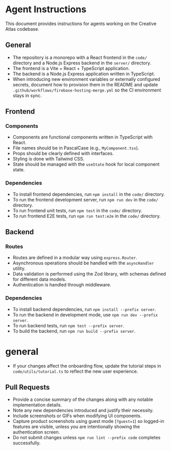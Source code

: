 # Agent Instructions

This document provides instructions for agents working on the Creative Atlas codebase.

## General

*   The repository is a monorepo with a React frontend in the `code/` directory and a Node.js Express backend in the `server/` directory.
*   The frontend is a Vite + React + TypeScript application.
*   The backend is a Node.js Express application written in TypeScript.
*   When introducing new environment variables or externally configured secrets, document how to provision them in the README and update `.github/workflows/firebase-hosting-merge.yml` so the CI environment stays in sync.

## Frontend

### Components

*   Components are functional components written in TypeScript with React.
*   File names should be in PascalCase (e.g., `MyComponent.tsx`).
*   Props should be clearly defined with interfaces.
*   Styling is done with Tailwind CSS.
*   State should be managed with the `useState` hook for local component state.

### Dependencies

*   To install frontend dependencies, run `npm install` in the `code/` directory.
*   To run the frontend development server, run `npm run dev` in the `code/` directory.
*   To run frontend unit tests, run `npm test` in the `code/` directory.
*   To run frontend E2E tests, run `npm run test:e2e` in the `code/` directory.

## Backend

### Routes

*   Routes are defined in a modular way using `express.Router`.
*   Asynchronous operations should be handled with the `asyncHandler` utility.
*   Data validation is performed using the Zod library, with schemas defined for different data models.
*   Authentication is handled through middleware.

### Dependencies

*   To install backend dependencies, run `npm install --prefix server`.
*   To run the backend in development mode, use `npm run dev --prefix server`.
*   To run backend tests, run `npm test --prefix server`.
*   To build the backend, run `npm run build --prefix server`.

# general
*   If your changes affect the onboarding flow, update the tutorial steps in `code/utils/tutorial.ts` to reflect the new user experience.

## Pull Requests
- Provide a concise summary of the changes along with any notable implementation details.
- Note any new dependencies introduced and justify their necessity.
- Include screenshots or GIFs when modifying UI components.
- Capture product screenshots using guest mode (`?guest=1`) so logged-in features are visible, unless you are intentionally showing the authentication screen.
- Do not submit changes unless `npm run lint --prefix code` completes successfully.


